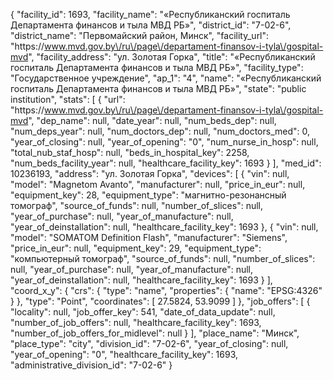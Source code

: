 {
    "facility_id": 1693,
    "facility_name": "«Республиканский госпиталь Департамента финансов и тыла МВД РБ»",
    "district_id": "7-02-6",
    "district_name": "Первомайский район, Минск",
    "facility_url": "https:\/\/www.mvd.gov.by\/ru\/page\/departament-finansov-i-tyla\/gospital-mvd",
    "facility_address": "ул. Золотая Горка",
    "title": "«Республиканский госпиталь Департамента финансов и тыла МВД РБ»",
    "facility_type": "Государственное учреждение",
    "ap_1": "4",
    "name": "«Республиканский госпиталь Департамента финансов и тыла МВД РБ»",
    "state": "public institution",
    "stats": [
        {
            "url": "https:\/\/www.mvd.gov.by\/ru\/page\/departament-finansov-i-tyla\/gospital-mvd",
            "dep_name": null,
            "date_year": null,
            "num_beds_dep": null,
            "num_deps_year": null,
            "num_doctors_dep": null,
            "num_doctors_med": 0,
            "year_of_closing": null,
            "year_of_opening": "0",
            "num_nurse_in_hosp": null,
            "total_nub_staf_hosp": null,
            "beds_in_hospital_key": 2258,
            "num_beds_facility_year": null,
            "healthcare_facility_key": 1693
        }
    ],
    "med_id": 10236193,
    "address": "ул. Золотая Горка",
    "devices": [
        {
            "vin": null,
            "model": "Magnetom Avanto",
            "manufacturer": null,
            "price_in_eur": null,
            "equipment_key": 28,
            "equipment_type": "магнитно-резонансный томограф",
            "source_of_funds": null,
            "number_of_slices": null,
            "year_of_purchase": null,
            "year_of_manufacture": null,
            "year_of_deinstallation": null,
            "healthcare_facility_key": 1693
        },
        {
            "vin": null,
            "model": "SOMATOM Definition Flash",
            "manufacturer": "Siemens",
            "price_in_eur": null,
            "equipment_key": 29,
            "equipment_type": "компьютерный томограф",
            "source_of_funds": null,
            "number_of_slices": null,
            "year_of_purchase": null,
            "year_of_manufacture": null,
            "year_of_deinstallation": null,
            "healthcare_facility_key": 1693
        }
    ],
    "coord_x_y": {
        "crs": {
            "type": "name",
            "properties": {
                "name": "EPSG:4326"
            }
        },
        "type": "Point",
        "coordinates": [
            27.5824,
            53.9099
        ]
    },
    "job_offers": [
        {
            "locality": null,
            "job_offer_key": 541,
            "date_of_data_update": null,
            "number_of_job_offers": null,
            "healthcare_facility_key": 1693,
            "number_of_job_offers_for_midlevel": null
        }
    ],
    "place_name": "Минск",
    "place_type": "city",
    "division_id": "7-02-6",
    "year_of_closing": null,
    "year_of_opening": "0",
    "healthcare_facility_key": 1693,
    "administrative_division_id": "7-02-6"
}